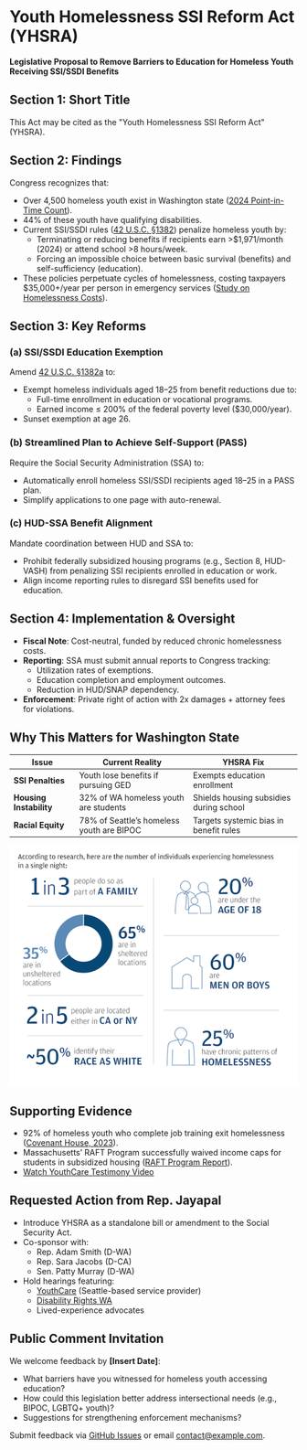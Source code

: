 # Youth Homelessness SSI Reform Act (YHSRA)

**Legislative Proposal to Remove Barriers to Education for Homeless Youth Receiving SSI/SSDI Benefits**

## Section 1: Short Title
This Act may be cited as the "Youth Homelessness SSI Reform Act" (YHSRA).

## Section 2: Findings
Congress recognizes that:

- Over 4,500 homeless youth exist in Washington state ([2024 Point-in-Time Count](https://example.com/pit-count)).
- 44% of these youth have qualifying disabilities.
- Current SSI/SSDI rules ([42 U.S.C. §1382](https://www.law.cornell.edu/uscode/text/42/1382)) penalize homeless youth by:
  - Terminating or reducing benefits if recipients earn >$1,971/month (2024) or attend school >8 hours/week.
  - Forcing an impossible choice between basic survival (benefits) and self-sufficiency (education).
- These policies perpetuate cycles of homelessness, costing taxpayers $35,000+/year per person in emergency services ([Study on Homelessness Costs](https://example.com/cost-study)).

## Section 3: Key Reforms

### (a) SSI/SSDI Education Exemption
Amend [42 U.S.C. §1382a](https://www.law.cornell.edu/uscode/text/42/1382a) to:

- Exempt homeless individuals aged 18–25 from benefit reductions due to:
  - Full-time enrollment in education or vocational programs.
  - Earned income ≤ 200% of the federal poverty level ($30,000/year).
- Sunset exemption at age 26.

### (b) Streamlined Plan to Achieve Self-Support (PASS)
Require the Social Security Administration (SSA) to:

- Automatically enroll homeless SSI/SSDI recipients aged 18–25 in a PASS plan.
- Simplify applications to one page with auto-renewal.

### (c) HUD-SSA Benefit Alignment
Mandate coordination between HUD and SSA to:

- Prohibit federally subsidized housing programs (e.g., Section 8, HUD-VASH) from penalizing SSI recipients enrolled in education or work.
- Align income reporting rules to disregard SSI benefits used for education.

## Section 4: Implementation & Oversight

- **Fiscal Note**: Cost-neutral, funded by reduced chronic homelessness costs.
- **Reporting**: SSA must submit annual reports to Congress tracking:
  - Utilization rates of exemptions.
  - Education completion and employment outcomes.
  - Reduction in HUD/SNAP dependency.
- **Enforcement**: Private right of action with 2x damages + attorney fees for violations.

## Why This Matters for Washington State

| Issue              | Current Reality                              | YHSRA Fix                                |
|--------------------|----------------------------------------------|------------------------------------------|
| **SSI Penalties**  | Youth lose benefits if pursuing GED          | Exempts education enrollment             |
| **Housing Instability** | 32% of WA homeless youth are students   | Shields housing subsidies during school  |
| **Racial Equity**  | 78% of Seattle’s homeless youth are BIPOC   | Targets systemic bias in benefit rules   |

![Homeless Youth Statistics](images/homeless-youth-stats.png)

## Supporting Evidence
- 92% of homeless youth who complete job training exit homelessness ([Covenant House, 2023](https://example.com/covenant-house)).
- Massachusetts’ RAFT Program successfully waived income caps for students in subsidized housing ([RAFT Program Report](https://example.com/raft-report)).
- [Watch YouthCare Testimony Video](https://youtube.com/youthcare-testimony)

## Requested Action from Rep. Jayapal
- Introduce YHSRA as a standalone bill or amendment to the Social Security Act.
- Co-sponsor with:
  - Rep. Adam Smith (D-WA)
  - Rep. Sara Jacobs (D-CA)
  - Sen. Patty Murray (D-WA)
- Hold hearings featuring:
  - [YouthCare](https://youthcare.org) (Seattle-based service provider)
  - [Disability Rights WA](https://www.disabilityrightswa.org)
  - Lived-experience advocates

## Public Comment Invitation
We welcome feedback by **[Insert Date]**:

- What barriers have you witnessed for homeless youth accessing education?
- How could this legislation better address intersectional needs (e.g., BIPOC, LGBTQ+ youth)?
- Suggestions for strengthening enforcement mechanisms?

Submit feedback via [GitHub Issues](https://github.com/username/LegislationDraft2025/issues) or email [contact@example.com](mailto:contact@example.com).